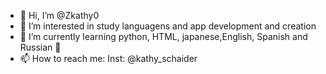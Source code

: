 - 👋 Hi, I’m @Zkathy0
- 👀 I’m interested in study languagens and app development and creation 
- 🌱 I’m currently learning python, HTML, japanese,English, Spanish and Russian 🥲
- 📫 How to reach me:
Inst: @kathy_schaider 
